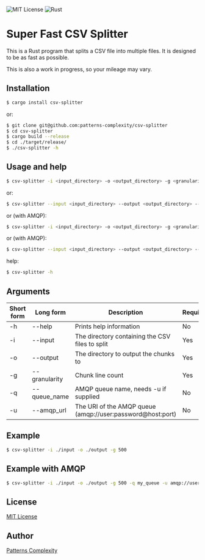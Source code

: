 ![MIT License](https://img.shields.io/badge/license-MIT-blue.svg)
![Rust](https://img.shields.io/badge/Rust-1.72.1-orange.svg)

# Super Fast CSV Splitter

This is a Rust program that splits a CSV file into multiple files. It is designed to be as fast as possible.

This is also a work in progress, so your mileage may vary.

## Installation

```bash
$ cargo install csv-splitter
```

or:
    
```bash
$ git clone git@github.com:patterns-complexity/csv-splitter
$ cd csv-splitter
$ cargo build --release
$ cd ./target/release/
$ ./csv-splitter -h
```

## Usage and help

```bash
$ csv-splitter -i <input_directory> -o <output_directory> -g <granularity>
```

or:

```bash
$ csv-splitter --input <input_directory> --output <output_directory> --granularity <granularity>
```

or (with AMQP):

```bash
$ csv-splitter -i <input_directory> -o <output_directory> -g <granularity> -q <queue_name> -u <amqp_url>
```

or (with AMQP):

```bash
$ csv-splitter --input <input_directory> --output <output_directory> --granularity <granularity> --queue_name <queue_name> --amqp_url <amqp_url>
```

help:

```bash
$ csv-splitter -h
```

## Arguments
| Short form | Long form | Description | Required |
| --- | --- | --- | --- |
| -h | --help | Prints help information | No |
| -i | --input | The directory containing the CSV files to split | Yes |
| -o | --output | The directory to output the chunks to | Yes |
| -g | --granularity | Chunk line count | Yes |
| -q | --queue_name | AMQP queue name, needs -u if supplied | No |
| -u | --amqp_url | The URI of the AMQP queue (amqp://user:password@host:port) | No |

## Example
```bash
$ csv-splitter -i ./input -o ./output -g 500
```

## Example with AMQP
```bash
$ csv-splitter -i ./input -o ./output -g 500 -q my_queue -u amqp://user:password@host:port
```

## License
[MIT License]('https://opensource.org/license/mit/)

## Author
[Patterns Complexity](https://github.com/patterns-complexity)